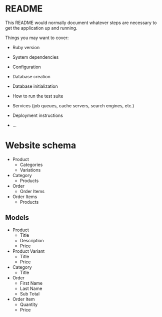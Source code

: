 # README

This README would normally document whatever steps are necessary to get the
application up and running.

Things you may want to cover:

- Ruby version

- System dependencies

- Configuration

- Database creation

- Database initialization

- How to run the test suite

- Services (job queues, cache servers, search engines, etc.)

- Deployment instructions

- ...

# Website schema

- Product
  - Categories
  - Variations
- Category
  - Products
- Order
  - Order Items
- Order Items
  - Products

## Models

- Product
  - Title
  - Description
  - Price
- Product Variant
  - Title
  - Price
- Category
  - Title
- Order
  - First Name
  - Last Name
  - Sub Total
- Order Item
  - Quantity
  - Price
